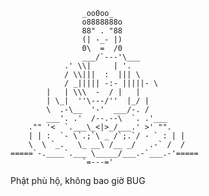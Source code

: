                     _oo0oo_
                    o8888888o
                    88" . "88
                    (| -_- |)
                    0\  =  /0
                    ___/`---'\___
                .' \\|     | '.
                / \\|||  :  ||| \
                / _||||| -:- |||||- \
            |   | \\\  -  / |   |
            | \_|  ''\---/''  |_/ |
            \  .-\__  '-'  ___/-. /
            ___'. .'  /--.--\  `. .'___
        ."" '<  `.___\_<|>_/___.' >' "".
        | | :  `- \`.;`\ _ /`;.`/ - ` : | |
        \  \ `_.   \_ __\ /__ _/   .-` /  /
    =====`-.____`.___ \_____/___.-`___.-'=====
                    `=---='

Phật phù hộ, không bao giờ BUG
